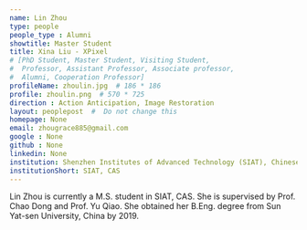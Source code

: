 ```yaml
---
name: Lin Zhou
type: people
people_type : Alumni
showtitle: Master Student
title: Xina Liu - XPixel
# [PhD Student, Master Student, Visiting Student,
#  Professor, Assistant Professor, Associate professor,
#  Alumni, Cooperation Professor]
profileName: zhoulin.jpg  # 186 * 186
profile: zhoulin.png  # 570 * 725
direction : Action Anticipation, Image Restoration
layout: peoplepost  #  Do not change this
homepage: None
email: zhougrace885@gmail.com
google : None
github : None
linkedin: None
institution: Shenzhen Institutes of Advanced Technology (SIAT), Chinese Academy of Sciences (CAS)
institutionShort: SIAT, CAS
---
```


Lin Zhou is currently a M.S. student in SIAT, CAS. She is supervised by Prof. Chao Dong and Prof. Yu Qiao. She obtained her B.Eng. degree from Sun Yat-sen University, China by 2019.

 

